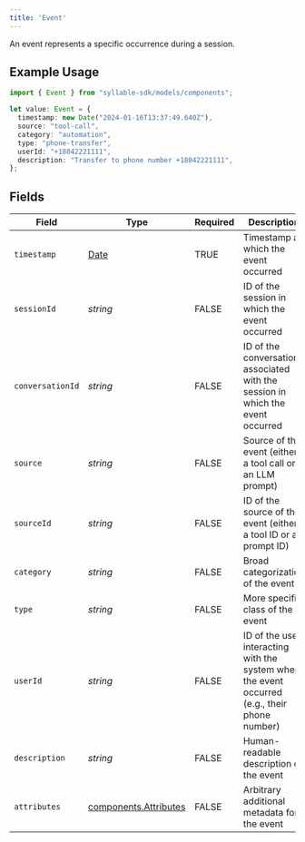 ```yaml
---
title: 'Event'
---
```


An event represents a specific occurrence during a session.

## Example Usage

```typescript
import { Event } from "syllable-sdk/models/components";

let value: Event = {
  timestamp: new Date("2024-01-16T13:37:49.640Z"),
  source: "tool-call",
  category: "automation",
  type: "phone-transfer",
  userId: "+18042221111",
  description: "Transfer to phone number +18042221111",
};
```

## Fields

| Field                                                                                               | Type                                                                                                | Required                                                                                            | Description                                                                                         | Example                                                                                             |
| --------------------------------------------------------------------------------------------------- | --------------------------------------------------------------------------------------------------- | --------------------------------------------------------------------------------------------------- | --------------------------------------------------------------------------------------------------- | --------------------------------------------------------------------------------------------------- |
| `timestamp`                                                                                         | [Date](https://developer.mozilla.org/en-US/docs/Web/JavaScript/Reference/Global_Objects/Date)       | TRUE                                                                                  | Timestamp at which the event occurred                                                               |                                                                                                     |
| `sessionId`                                                                                         | *string*                                                                                            | FALSE                                                                                  | ID of the session in which the event occurred                                                       |                                                                                                     |
| `conversationId`                                                                                    | *string*                                                                                            | FALSE                                                                                  | ID of the conversation associated with the session in which the event occurred                      |                                                                                                     |
| `source`                                                                                            | *string*                                                                                            | FALSE                                                                                  | Source of the event (either a tool call or an LLM prompt)                                           | tool-call                                                                                           |
| `sourceId`                                                                                          | *string*                                                                                            | FALSE                                                                                  | ID of the source of the event (either a tool ID or a prompt ID)                                     |                                                                                                     |
| `category`                                                                                          | *string*                                                                                            | FALSE                                                                                  | Broad categorization of the event                                                                   | automation                                                                                          |
| `type`                                                                                              | *string*                                                                                            | FALSE                                                                                  | More specific class of the event                                                                    | phone-transfer                                                                                      |
| `userId`                                                                                            | *string*                                                                                            | FALSE                                                                                  | ID of the user interacting with the system when the event occurred (e.g., their       phone number) | +18042221111                                                                                        |
| `description`                                                                                       | *string*                                                                                            | FALSE                                                                                  | Human-readable description of the event                                                             | Transfer to phone number +18042221111                                                               |
| `attributes`                                                                                        | [components.Attributes](/sdk-docs/models/components/attributes)                                      | FALSE                                                                                  | Arbitrary additional metadata for the event                                                         |                                                                                                     |